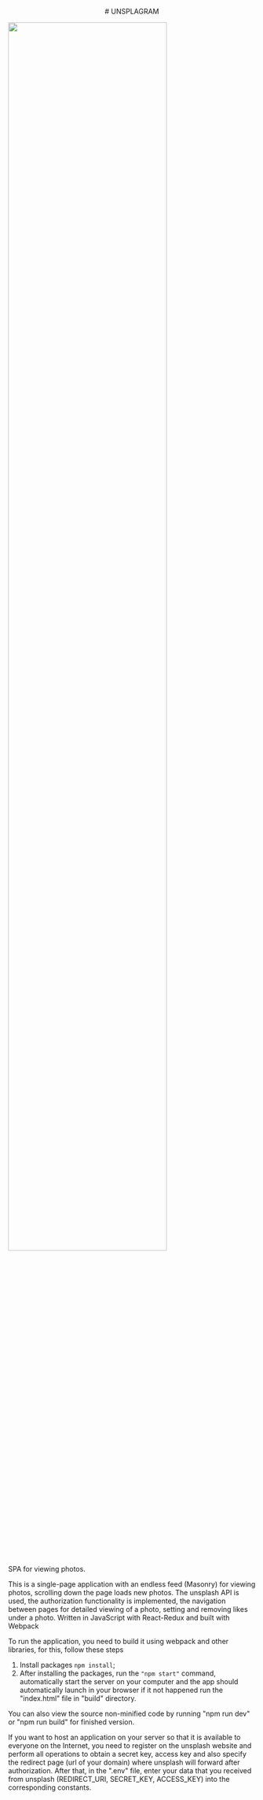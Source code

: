 <p align="center"># UNSPLAGRAM

<img src="https://media.giphy.com/media/lyA06NQPPiEsmjXLkT/giphy.gif" width="80%"></p>

SPA for viewing photos.

This is a single-page application with an endless feed (Masonry) for viewing photos, scrolling down the page loads new photos. The unsplash API is used, the authorization functionality is implemented, the navigation between pages for detailed viewing of a photo, setting and removing likes under a photo. Written in JavaScript with React-Redux and built with Webpack

To run the application, you need to build it using webpack and other libraries, for this, follow these steps
1. Install packages <code>npm install</code>;
2. After installing the packages, run the <code>"npm start"</code> command, automatically start the server on your computer and the app should automatically launch in your browser if it not happened run the "index.html" file in "build" directory.

You can also view the source non-minified code by running "npm run dev" or "npm run build" for finished version.

If you want to host an application on your server so that it is available to everyone on the Internet, you need to register on the unsplash website and perform all operations to obtain a secret key, access key and also specify the redirect page (url of your domain) where unsplash will forward after authorization. After that, in the ".env" file, enter your data that you received from unsplash (REDIRECT_URI, SECRET_KEY, ACCESS_KEY) into the corresponding constants.
